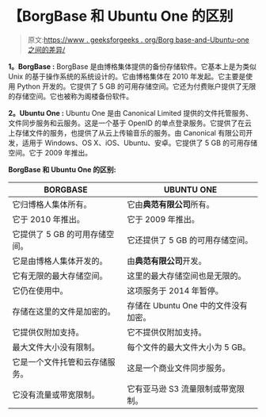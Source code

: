 # 【BorgBase 和 Ubuntu One 的区别

> 原文:[https://www . geeksforgeeks . org/Borg base-and-Ubuntu-one 之间的差异/](https://www.geeksforgeeks.org/difference-between-borgbase-and-ubuntu-one/)

**1。BorgBase :**
BorgBase 是由博格集体提供的备份存储软件。它基本上是为类似 Unix 的基于操作系统的系统设计的。它由博格集体在 2010 年发起。它主要是使用 Python 开发的。它提供了 5 GB 的可用存储空间。它还为付费账户提供了无限的存储空间。它也被称为阁楼备份软件。

**2。Ubuntu One :**
Ubuntu One 是由 Canonical Limited 提供的文件托管服务、文件同步服务和云服务。这是一个基于 OpenID 的单点登录服务。它提供了在云上存储文件的服务，也提供了从云上传输音乐的服务。由 Canonical 有限公司开发，适用于 Windows、OS X、iOS、Ubuntu、安卓。它提供了 5 GB 的可用存储空间。它于 2009 年推出。

**BorgBase 和 Ubuntu One 的区别:**

<center>

| BORGBASE | UBUNTU ONE |
| --- | --- |
| 它归博格人集体所有。 | 它由**典范有限公司**所有。 |
| 它于 2010 年推出。 | 它于 2009 年推出。 |
| 它提供了 5 GB 的可用存储空间。 | 它还提供了 5 GB 的可用存储空间。 |
| 它是由博格人集体开发的。 | 由**典范有限公司**开发。 |
| 它有无限的最大存储空间。 | 这里的最大存储空间也是无限的。 |
| 它仍在使用中。 | 这项服务于 2014 年暂停。 |
| 存储在这里的文件是加密的。 | 存储在 Ubuntu One 中的文件没有加密。 |
| 它提供仅附加支持。 | 它不提供仅附加支持。 |
| 最大文件大小没有限制。 | 每个文件的最大文件大小为 5 GB。 |
| 它是一个文件托管和云存储服务。 | 这是一个商业文件同步服务。 |
| 它没有流量或带宽限制。 | 它有亚马逊 S3 流量限制或带宽限制。 |

</center>